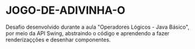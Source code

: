 # JOGO-DE-ADIVINHA-O
Desafio desenvolvido durante a aula "Operadores Lógicos - Java Básico", por meio da API Swing, abstraindo o código e aprendendo a fazer renderizaçções e desenhar componentes.
